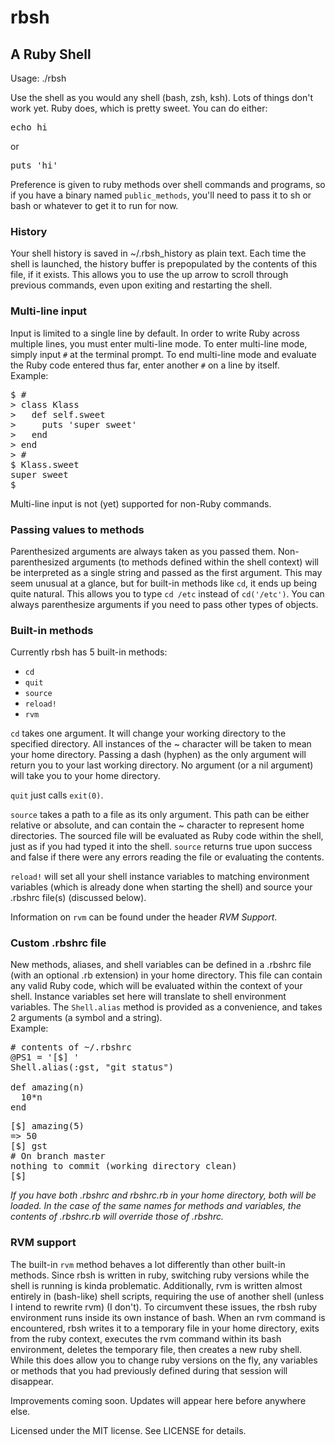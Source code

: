 # rbsh
## A Ruby Shell

Usage: ./rbsh 

Use the shell as you would any shell (bash, zsh, ksh). Lots of things don't work yet. Ruby does, which is pretty sweet. You can do either:

<pre>
echo hi</pre>
or
<pre>
puts 'hi'</pre>

Preference is given to ruby methods over shell commands and programs, so if you have a binary named `public_methods`, you'll need to pass it to sh or bash or whatever to get it to run for now.

### History
Your shell history is saved in ~/.rbsh_history as plain text. Each time the shell is launched, the history buffer is prepopulated by the contents of this file, if it exists. This allows you to use the up arrow to scroll through previous commands, even upon exiting and restarting the shell.

### Multi-line input
Input is limited to a single line by default. In order to write Ruby across multiple lines, you must enter multi-line mode. To enter multi-line mode, simply input `#` at the terminal prompt. To end multi-line mode and evaluate the Ruby code entered thus far, enter another `#` on a line by itself.  
Example:
<pre>
$ #
> class Klass
>   def self.sweet
>     puts 'super sweet'
>   end
> end
> #
$ Klass.sweet
super sweet
$ </pre>
Multi-line input is not (yet) supported for non-Ruby commands.

### Passing values to methods
Parenthesized arguments are always taken as you passed them. Non-parenthesized arguments (to methods defined within the shell context) will be interpreted as a single string and passed as the first argument. This may seem unusual at a glance, but for built-in methods like `cd`, it ends up being quite natural. This allows you to type `cd /etc` instead of `cd('/etc')`. You can always parenthesize arguments if you need to pass other types of objects.

### Built-in methods
Currently rbsh has 5 built-in methods:

* `cd`
* `quit`
* `source`
* `reload!`
* `rvm`

`cd` takes one argument. It will change your working directory to the specified directory. All instances of the ~ character will be taken to mean your home directory. Passing a dash (hyphen) as the only argument will return you to your last working directory. No argument (or a nil argument) will take you to your home directory.

`quit` just calls `exit(0)`.

`source` takes a path to a file as its only argument. This path can be either relative or absolute, and can contain the ~ character to represent home directories. The sourced file will be evaluated as Ruby code within the shell, just as if you had typed it into the shell. `source` returns true upon success and false if there were any errors reading the file or evaluating the contents.

`reload!` will set all your shell instance variables to matching environment variables (which is already done when starting the shell) and source your .rbshrc file(s) (discussed below).

Information on `rvm` can be found under the header _RVM Support_.

### Custom .rbshrc file
New methods, aliases, and shell variables can be defined in a .rbshrc file (with an optional .rb extension) in your home directory. This file can contain any valid Ruby code, which will be evaluated within the context of your shell. Instance variables set here will translate to shell environment variables. The `Shell.alias` method is provided as a convenience, and takes 2 arguments (a symbol and a string).  
Example:
<pre>
# contents of ~/.rbshrc
@PS1 = '[$] '
Shell.alias(:gst, "git status")

def amazing(n)
  10*n
end</pre>
<pre>
[$] amazing(5)
=> 50
[$] gst
# On branch master
nothing to commit (working directory clean)
[$] </pre>
_If you have both .rbshrc and rbshrc.rb in your home directory, both will be loaded. In the case of the same names for methods and variables, the contents of .rbshrc.rb will override those of .rbshrc._

### RVM support
The built-in `rvm` method behaves a lot differently than other built-in methods. Since rbsh is written in ruby, switching ruby versions while the shell is running is kinda problematic. Additionally, rvm is written almost entirely in (bash-like) shell scripts, requiring the use of another shell (unless I intend to rewrite rvm) (I don't). To circumvent these issues, the rbsh ruby environment runs inside its own instance of bash. When an rvm command is encountered, rbsh writes it to a temporary file in your home directory, exits from the ruby context, executes the rvm command within its bash environment, deletes the temporary file, then creates a new ruby shell. While this does allow you to change ruby versions on the fly, any variables or methods that you had previously defined during that session will disappear.


Improvements coming soon. Updates will appear here before anywhere else.

Licensed under the MIT license. See LICENSE for details.
